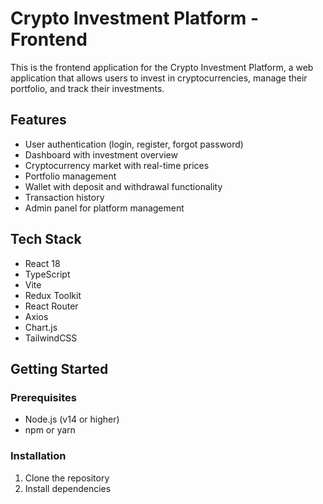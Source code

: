 # Crypto Investment Platform - Frontend

This is the frontend application for the Crypto Investment Platform, a web application that allows users to invest in cryptocurrencies, manage their portfolio, and track their investments.

## Features

- User authentication (login, register, forgot password)
- Dashboard with investment overview
- Cryptocurrency market with real-time prices
- Portfolio management
- Wallet with deposit and withdrawal functionality
- Transaction history
- Admin panel for platform management

## Tech Stack

- React 18
- TypeScript
- Vite
- Redux Toolkit
- React Router
- Axios
- Chart.js
- TailwindCSS

## Getting Started

### Prerequisites

- Node.js (v14 or higher)
- npm or yarn

### Installation

1. Clone the repository
2. Install dependencies